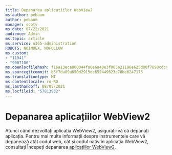 ```yaml
---
title: Depanarea aplicațiilor WebView2
ms.author: pebaum
author: pebaum
manager: scotv
ms.date: 07/22/2021
audience: Admin
ms.topic: article
ms.service: o365-administration
ROBOTS: NOINDEX, NOFOLLOW
ms.custom:
- "11941"
- "9007100"
ms.openlocfilehash: f16a13eca800044fa0e6a40e3f085a21196e625d00f7898cdc0f5a20a218b170
ms.sourcegitcommit: b5f7da89a650d2915dc652449623c78be6247175
ms.translationtype: MT
ms.contentlocale: ro-RO
ms.lasthandoff: 08/05/2021
ms.locfileid: "57813932"
---
```

# <a name="debug-webview2-apps"></a>Depanarea aplicațiilor WebView2

Atunci când dezvoltați aplicația WebView2, asigurați-vă că depanați aplicația. Pentru mai multe informații despre instrumentele care vă depanează atât codul web, cât și codul nativ în aplicația WebView2, consultați Începeți depanarea [aplicațiilor WebView2](/microsoft-edge/webview2/how-to/debug).